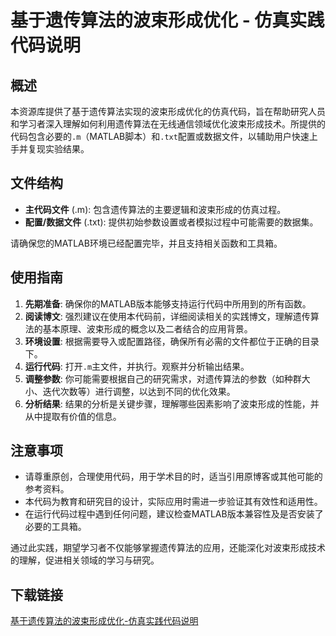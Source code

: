 # 基于遗传算法的波束形成优化 - 仿真实践代码说明

## 概述

本资源库提供了基于遗传算法实现的波束形成优化的仿真代码，旨在帮助研究人员和学习者深入理解如何利用遗传算法在无线通信领域优化波束形成技术。所提供的代码包含必要的`.m`（MATLAB脚本）和`.txt`配置或数据文件，以辅助用户快速上手并复现实验结果。

## 文件结构

- **主代码文件** (.m): 包含遗传算法的主要逻辑和波束形成的仿真过程。
- **配置/数据文件** (.txt): 提供初始参数设置或者模拟过程中可能需要的数据集。
  
请确保您的MATLAB环境已经配置完毕，并且支持相关函数和工具箱。

## 使用指南

1. **先期准备**: 确保你的MATLAB版本能够支持运行代码中所用到的所有函数。
2. **阅读博文**: 强烈建议在使用本代码前，详细阅读相关的实践博文，理解遗传算法的基本原理、波束形成的概念以及二者结合的应用背景。
3. **环境设置**: 根据需要导入或配置路径，确保所有必需的文件都位于正确的目录下。
4. **运行代码**: 打开`.m`主文件，并执行。观察并分析输出结果。
5. **调整参数**: 你可能需要根据自己的研究需求，对遗传算法的参数（如种群大小、迭代次数等）进行调整，以达到不同的优化效果。
6. **分析结果**: 结果的分析是关键步骤，理解哪些因素影响了波束形成的性能，并从中提取有价值的信息。

## 注意事项

- 请尊重原创，合理使用代码，用于学术目的时，适当引用原博客或其他可能的参考资料。
- 本代码为教育和研究目的设计，实际应用时需进一步验证其有效性和适用性。
- 在运行代码过程中遇到任何问题，建议检查MATLAB版本兼容性及是否安装了必要的工具箱。

通过此实践，期望学习者不仅能够掌握遗传算法的应用，还能深化对波束形成技术的理解，促进相关领域的学习与研究。

## 下载链接

[基于遗传算法的波束形成优化-仿真实践代码说明](https://pan.quark.cn/s/c89febd1f09a)